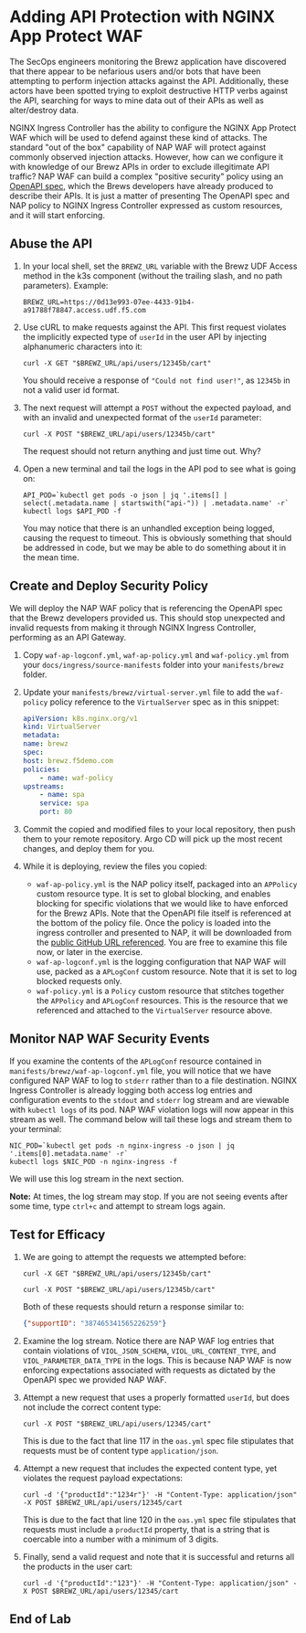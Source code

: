 # Adding API Protection with NGINX App Protect WAF

The SecOps engineers monitoring the Brewz application have discovered that there appear to be nefarious users and/or bots that have been attempting to perform injection attacks against the API. Additionally, these actors have been spotted trying to exploit destructive HTTP verbs against the API, searching for ways to mine data out of their APIs as well as alter/destroy data.

NGINX Ingress Controller has the ability to configure the NGINX App Protect WAF which will be used to defend against these kind of attacks. The standard "out of the box" capability of NAP WAF will protect against commonly observed injection attacks. However, how can we configure it with knowledge of our Brewz APIs in order to exclude illegitimate API traffic? NAP WAF can build a complex "positive security" policy using an [OpenAPI spec](https://spec.openapis.org/oas/latest.html), which the Brews developers have already produced to describe their APIs. It is just a matter of presenting The OpenAPI spec and NAP policy to NGINX Ingress Controller expressed as custom resources, and it will start enforcing.

## Abuse the API

1. In your local shell, set the `BREWZ_URL` variable with the Brewz UDF Access method in the k3s component (without the trailing slash, and no path parameters). Example:

    ```shell
    BREWZ_URL=https://0d13e993-07ee-4433-91b4-a91788f78847.access.udf.f5.com
    ```

1. Use cURL to make requests against the API. This first request violates the implicitly expected type of `userId` in the user API by injecting alphanumeric characters into it:

    ```shell
    curl -X GET "$BREWZ_URL/api/users/12345b/cart"
    ```

    You should receive a response of `"Could not find user!"`, as `12345b` in not a valid user id format.


1. The next request will attempt a `POST` without the expected payload, and with an invalid and unexpected format of the `userId` parameter:

    ```shell
    curl -X POST "$BREWZ_URL/api/users/12345b/cart"
    ```

    The request should not return anything and just time out. Why?

1. Open a new terminal and tail the logs in the API pod to see what is going on:

    ```shell
    API_POD=`kubectl get pods -o json | jq '.items[] | select(.metadata.name | startswith("api-")) | .metadata.name' -r`
    kubectl logs $API_POD -f
    ```
    You may notice that there is an unhandled exception being logged, causing the request to timeout. This is obviously something that should be addressed in code, but we may be able to do something about it in the mean time.


## Create and Deploy Security Policy

We will deploy the NAP WAF policy that is referencing the OpenAPI spec that the Brewz developers provided us. This should stop unexpected and invalid requests from making it through NGINX Ingress Controller, performing as an API Gateway.

1. Copy `waf-ap-logconf.yml`, `waf-ap-policy.yml` and `waf-policy.yml` from your `docs/ingress/source-manifests` folder into your `manifests/brewz` folder.

1. Update your `manifests/brewz/virtual-server.yml` file to add the `waf-policy` policy reference to the `VirtualServer` spec as in this snippet:

    ```yaml
    apiVersion: k8s.nginx.org/v1
    kind: VirtualServer
    metadata:
    name: brewz
    spec:
    host: brewz.f5demo.com
    policies:
        - name: waf-policy
    upstreams:
        - name: spa
        service: spa
        port: 80
    ```

1. Commit the copied and modified files to your local repository, then push them to your remote repository. Argo CD will pick up the most recent changes, and deploy them for you.

1. While it is deploying, review the files you copied:

    - `waf-ap-policy.yml` is the NAP policy itself, packaged into an `APPolicy` custom resource type. It is set to global blocking, and enables blocking for specific violations that we would like to have enforced for the Brewz APIs. Note that the OpenAPI file itself is referenced at the bottom of the policy file. Once the policy is loaded into the ingress controller and presented to NAP, it will be downloaded from the [public GitHub URL referenced](https://raw.githubusercontent.com/f5devcentral/modern_app_jumpstart_workshop/main/docs/ingress/source-manifests/oas.yml). You are free to examine this file now, or later in the exercise. 
    - `waf-ap-logconf.yml` is the logging configuration that NAP WAF will use, packed as a `APLogConf` custom resource. Note that it is set to log blocked requests only.
    - `waf-policy.yml` is a `Policy` custom resource that stitches together the `APPolicy` and `APLogConf` resources. This is the resource that we referenced and attached to the `VirtualServer` resource above.


## Monitor NAP WAF Security Events

If you examine the contents of the `APLogConf` resource contained in `manifests/brewz/waf-ap-logconf.yml` file, you will notice that we have configured NAP WAF to log to `stderr` rather than to a file destination. NGINX Ingress Controller is already logging both access log entries and configuration events to the `stdout` and `stderr` log stream and are viewable with `kubectl logs` of its pod. NAP WAF violation logs will now appear in this stream as well. The command below will tail these logs and stream them to your terminal:

```shell
NIC_POD=`kubectl get pods -n nginx-ingress -o json | jq '.items[0].metadata.name' -r`
kubectl logs $NIC_POD -n nginx-ingress -f
```

We will use this log stream in the next section.

**Note:** At times, the log stream may stop. If you are not seeing events after some time, type `ctrl+c` and attempt to stream logs again.


## Test for Efficacy

1. We are going to attempt the requests we attempted before:

    ```shell
    curl -X GET "$BREWZ_URL/api/users/12345b/cart"

    curl -X POST "$BREWZ_URL/api/users/12345b/cart"

    ```

    Both of these requests should return a response similar to:

    ```json
    {"supportID": "387465341565226259"}
    ```

1. Examine the log stream. Notice there are NAP WAF log entries that contain violations of `VIOL_JSON_SCHEMA`, `VIOL_URL_CONTENT_TYPE`, and `VIOL_PARAMETER_DATA_TYPE` in the logs. This is because NAP WAF is now enforcing expectations associated with requests as dictated by the OpenAPI spec we provided NAP WAF.

1. Attempt a new request that uses a properly formatted `userId`, but does not include the correct content type:

    ```shell
    curl -X POST "$BREWZ_URL/api/users/12345/cart"
    ```

    This is due to the fact that line 117 in the `oas.yml` spec file stipulates that requests must be of content type `application/json`.

1. Attempt a new request that includes the expected content type, yet violates the request payload expectations:

    ```shell
    curl -d '{"productId":"1234r"}' -H "Content-Type: application/json" -X POST $BREWZ_URL/api/users/12345/cart
    ```

    This is due to the fact that line 120 in the `oas.yml` spec file stipulates that requests must include a `productId` property, that is a string that is coercable into a number with a minimum of 3 digits.

1. Finally, send a valid request and note that it is successful and returns all the products in the user cart:

    ```shell
    curl -d '{"productId":"123"}' -H "Content-Type: application/json" -X POST $BREWZ_URL/api/users/12345/cart
    ```

## End of Lab
